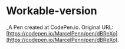 # Workable-version
 _A Pen created at CodePen.io. Original URL: [https://codepen.io/MarcelPenn/pen/dBReXo](https://codepen.io/MarcelPenn/pen/dBReXo).

 